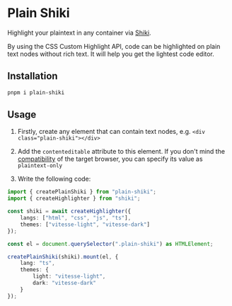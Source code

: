 # Plain Shiki

Highlight your plaintext in any container via [Shiki].

By using the CSS Custom Highlight API, code can be highlighted on plain text nodes without rich text. It will help you get the lightest code editor.

## Installation

```bash
pnpm i plain-shiki
```

## Usage

1. Firstly, create any element that can contain text nodes, e.g. `<div class="plain-shiki"></div>`

2. Add the `contenteditable` attribute to this element. If you don't mind the [compatibility](https://caniuse.com/?search=contenteditable) of the target browser, you can specify its value as `plaintext-only`

3. Write the following code:

```ts
import { createPlainShiki } from "plain-shiki";
import { createHighlighter } from "shiki";

const shiki = await createHighlighter({
    langs: ["html", "css", "js", "ts"],
    themes: ["vitesse-light", "vitesse-dark"]
});

const el = document.querySelector(".plain-shiki") as HTMLElement;

createPlainShiki(shiki).mount(el, {
    lang: "ts",
    themes: {
        light: "vitesse-light",
        dark: "vitesse-dark"
    }
});
```

[Shiki]: https://shiki.style
